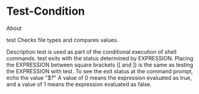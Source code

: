 # Test-Condition

About 

test Checks file types and compares values. 

Description  test is used as part of the conditional execution of shell commands. test exits with the status determined by EXPRESSION. Placing the EXPRESSION between square brackets ([ and ]) is the same as testing the EXPRESSION with test. To see the exit status at the command prompt, echo the value "$?" A value of 0 means the expression evaluated as true, and a value of 1 means the expression evaluated as false.
